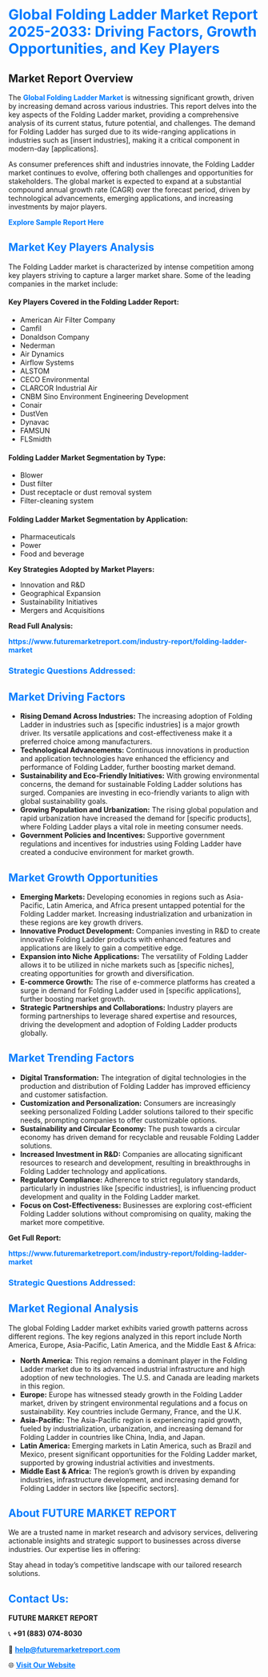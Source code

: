 <h1 style="color: #007BFF;">Global Folding Ladder Market Report 2025-2033: Driving Factors, Growth Opportunities, and Key Players</h1>

<section id="overview">
<h2>Market Report Overview</h2>
<p>The <a href="https://www.futuremarketreport.com/industry-report/folding-ladder-market" style="color: #007BFF; text-decoration: none;"><strong>Global Folding Ladder Market</strong></a> is witnessing significant growth, driven by increasing demand across various industries. This report delves into the key aspects of the Folding Ladder market, providing a comprehensive analysis of its current status, future potential, and challenges. The demand for Folding Ladder has surged due to its wide-ranging applications in industries such as [insert industries], making it a critical component in modern-day [applications].</p>
<p>As consumer preferences shift and industries innovate, the Folding Ladder market continues to evolve, offering both challenges and opportunities for stakeholders. The global market is expected to expand at a substantial compound annual growth rate (CAGR) over the forecast period, driven by technological advancements, emerging applications, and increasing investments by major players.</p>
</section>

<section id="overview">
<p><a href="https://www.futuremarketreport.com/request-sample/reportId=33527" style="color: #007BFF; text-decoration: none;"><strong>Explore Sample Report Here</strong></a></p>
</section>

<section id="key-players">
<h2 style="color: #007BFF;">Market Key Players Analysis</h2>
<p>The Folding Ladder market is characterized by intense competition among key players striving to capture a larger market share. Some of the leading companies in the market include:</p>
<h4>Key Players Covered in the Folding Ladder Report:</h4>
<ul><li>American Air Filter Company</li><li>Camfil</li><li>Donaldson Company</li><li>Nederman</li><li>Air Dynamics</li><li>Airflow Systems</li><li>ALSTOM</li><li>CECO Environmental</li><li>CLARCOR Industrial Air</li><li>CNBM Sino Environment Engineering Development</li><li>Conair</li><li>DustVen</li><li>Dynavac</li><li>FAMSUN</li><li>FLSmidth</li></ul>
<h4>Folding Ladder Market Segmentation by Type:</h4>
<ul><li>Blower</li><li>Dust filter</li><li>Dust receptacle or dust removal system</li><li>Filter-cleaning system</li></ul>

<h4>Folding Ladder Market Segmentation by Application:</h4>
<ul><li>Pharmaceuticals</li><li>Power</li><li>Food and beverage</li></ul>
<p><strong>Key Strategies Adopted by Market Players:</strong></p>
<ul>
<li>Innovation and R&D</li>
<li>Geographical Expansion</li>
<li>Sustainability Initiatives</li>
<li>Mergers and Acquisitions</li>
</ul>
</section>

<section>
<p><strong>Read Full Analysis: </strong></p><a href="https://www.futuremarketreport.com/industry-report/folding-ladder-market" style="color: #007BFF; text-decoration: none;"><strong>https://www.futuremarketreport.com/industry-report/folding-ladder-market</strong></a>
<h3 style="color: #007BFF;">Strategic Questions Addressed:</h3>
</section>

<section id="driving-factors">
<h2 style="color: #007BFF;">Market Driving Factors</h2>
<ul>
<li><strong>Rising Demand Across Industries:</strong> The increasing adoption of Folding Ladder in industries such as [specific industries] is a major growth driver. Its versatile applications and cost-effectiveness make it a preferred choice among manufacturers.</li>
<li><strong>Technological Advancements:</strong> Continuous innovations in production and application technologies have enhanced the efficiency and performance of Folding Ladder, further boosting market demand.</li>
<li><strong>Sustainability and Eco-Friendly Initiatives:</strong> With growing environmental concerns, the demand for sustainable Folding Ladder solutions has surged. Companies are investing in eco-friendly variants to align with global sustainability goals.</li>
<li><strong>Growing Population and Urbanization:</strong> The rising global population and rapid urbanization have increased the demand for [specific products], where Folding Ladder plays a vital role in meeting consumer needs.</li>
<li><strong>Government Policies and Incentives:</strong> Supportive government regulations and incentives for industries using Folding Ladder have created a conducive environment for market growth.</li>
</ul>
</section>

<section id="growth-opportunities">
<h2 style="color: #007BFF;">Market Growth Opportunities</h2>
<ul>
<li><strong>Emerging Markets:</strong> Developing economies in regions such as Asia-Pacific, Latin America, and Africa present untapped potential for the Folding Ladder market. Increasing industrialization and urbanization in these regions are key growth drivers.</li>
<li><strong>Innovative Product Development:</strong> Companies investing in R&D to create innovative Folding Ladder products with enhanced features and applications are likely to gain a competitive edge.</li>
<li><strong>Expansion into Niche Applications:</strong> The versatility of Folding Ladder allows it to be utilized in niche markets such as [specific niches], creating opportunities for growth and diversification.</li>
<li><strong>E-commerce Growth:</strong> The rise of e-commerce platforms has created a surge in demand for Folding Ladder used in [specific applications], further boosting market growth.</li>
<li><strong>Strategic Partnerships and Collaborations:</strong> Industry players are forming partnerships to leverage shared expertise and resources, driving the development and adoption of Folding Ladder products globally.</li>
</ul>
</section>

<section id="trending-factors">
<h2 style="color: #007BFF;">Market Trending Factors</h2>
<ul>
<li><strong>Digital Transformation:</strong> The integration of digital technologies in the production and distribution of Folding Ladder has improved efficiency and customer satisfaction.</li>
<li><strong>Customization and Personalization:</strong> Consumers are increasingly seeking personalized Folding Ladder solutions tailored to their specific needs, prompting companies to offer customizable options.</li>
<li><strong>Sustainability and Circular Economy:</strong> The push towards a circular economy has driven demand for recyclable and reusable Folding Ladder solutions.</li>
<li><strong>Increased Investment in R&D:</strong> Companies are allocating significant resources to research and development, resulting in breakthroughs in Folding Ladder technology and applications.</li>
<li><strong>Regulatory Compliance:</strong> Adherence to strict regulatory standards, particularly in industries like [specific industries], is influencing product development and quality in the Folding Ladder market.</li>
<li><strong>Focus on Cost-Effectiveness:</strong> Businesses are exploring cost-efficient Folding Ladder solutions without compromising on quality, making the market more competitive.</li>
</ul>
</section>

<section>
<p><strong>Get Full Report: </strong></p><a href="https://www.futuremarketreport.com/industry-report/folding-ladder-market" style="color: #007BFF; text-decoration: none;"><strong>https://www.futuremarketreport.com/industry-report/folding-ladder-market</strong></a>
<h3 style="color: #007BFF;">Strategic Questions Addressed:</h3>
</section>


<section id="regional-analysis">
<h2 style="color: #007BFF;">Market Regional Analysis</h2>
<p>The global Folding Ladder market exhibits varied growth patterns across different regions. The key regions analyzed in this report include North America, Europe, Asia-Pacific, Latin America, and the Middle East & Africa:</p>
<ul>
<li><strong>North America:</strong> This region remains a dominant player in the Folding Ladder market due to its advanced industrial infrastructure and high adoption of new technologies. The U.S. and Canada are leading markets in this region.</li>
<li><strong>Europe:</strong> Europe has witnessed steady growth in the Folding Ladder market, driven by stringent environmental regulations and a focus on sustainability. Key countries include Germany, France, and the U.K.</li>
<li><strong>Asia-Pacific:</strong> The Asia-Pacific region is experiencing rapid growth, fueled by industrialization, urbanization, and increasing demand for Folding Ladder in countries like China, India, and Japan.</li>
<li><strong>Latin America:</strong> Emerging markets in Latin America, such as Brazil and Mexico, present significant opportunities for the Folding Ladder market, supported by growing industrial activities and investments.</li>
<li><strong>Middle East & Africa:</strong> The region’s growth is driven by expanding industries, infrastructure development, and increasing demand for Folding Ladder in sectors like [specific sectors].</li>
</ul>
</section>

<footer>
<h2 style="color: #007BFF;">About FUTURE MARKET REPORT</h2>
<p>We are a trusted name in market research and advisory services, delivering actionable insights and strategic support to businesses across diverse industries. Our expertise lies in offering:</p>

<p>Stay ahead in today’s competitive landscape with our tailored research solutions.</p>

<h2 style="color: #007BFF;">Contact Us:</h2>
<p><strong>FUTURE MARKET REPORT</strong></p>
<p>📞 <strong>+91 (883) 074-8030</strong></p>
<p>📧 <strong><a href="mailto:help@futuremarketreport.com" style="color: #007BFF;">help@futuremarketreport.com</a></strong></p>
<p>🌐 <strong><a href="https://www.futuremarketreport.com/" style="color: #007BFF;">Visit Our Website</a></strong></p>
</footer>